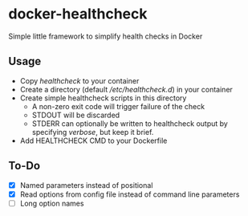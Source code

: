 # docker-healthcheck
Simple little framework to simplify health checks in Docker

## Usage
* Copy _healthcheck_ to your container
* Create a directory (default _/etc/healthcheck.d_) in your container
* Create simple healthcheck scripts in this directory
  * A non-zero exit code will trigger failure of the check
  * STDOUT will be discarded
  * STDERR can optionally be written to healthcheck output by specifying _verbose_, but keep it brief.
* Add HEALTHCHECK CMD to your Dockerfile

## To-Do
- [x] Named parameters instead of positional
- [x] Read options from config file instead of command line parameters
- [ ] Long option names
